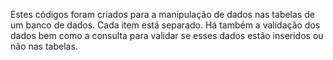 Estes códigos foram criados para a manipulação de dados nas tabelas de um banco de dados.
Cada item está separado.
Há também a validação dos dados bem como a consulta para validar se esses dados estão inseridos ou não nas tabelas.